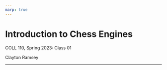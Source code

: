 ```yaml
---
marp: true
---
```


# Introduction to Chess Engines

COLL 110, Spring 2023: Class 01

Clayton Ramsey

---

